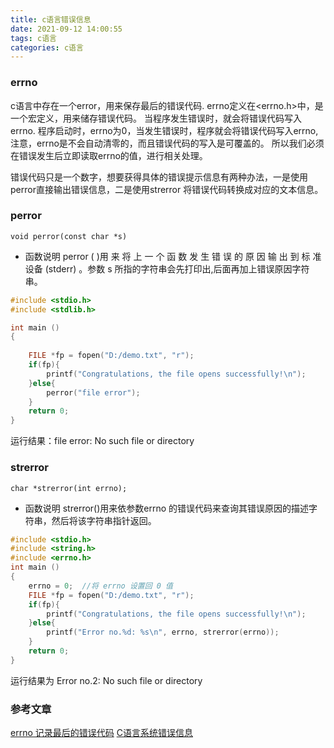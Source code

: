 ```yaml
---
title: c语言错误信息
date: 2021-09-12 14:00:55
tags: c语言
categories: c语言
---
```

### errno
c语言中存在一个error，用来保存最后的错误代码.
errno定义在<errno.h>中，是一个宏定义，用来储存错误代码。
当程序发生错误时，就会将错误代码写入errno.
程序启动时，errno为0，当发生错误时，程序就会将错误代码写入errno,注意，errno是不会自动清零的，而且错误代码的写入是可覆盖的。
所以我们必须在错误发生后立即读取errno的值，进行相关处理。

错误代码只是一个数字，想要获得具体的错误提示信息有两种办法，一是使用perror直接输出错误信息，二是使用strerror 将错误代码转换成对应的文本信息。

### perror
`void perror(const char *s)`
* 函数说明
perror ( )用 来 将 上 一 个 函 数 发 生 错 误 的 原 因 输 出 到 标 准 设备 (stderr) 。参数 s 所指的字符串会先打印出,后面再加上错误原因字符串。
```c
#include <stdio.h>
#include <stdlib.h>

int main ()
{
    
    FILE *fp = fopen("D:/demo.txt", "r");
    if(fp){
        printf("Congratulations, the file opens successfully!\n");
    }else{
        perror("file error");
    }
    return 0;
}
```

运行结果：file error: No such file or directory
### strerror

`char *strerror(int errno);`
* 函数说明
strerror()用来依参数errno 的错误代码来查询其错误原因的描述字符串，然后将该字符串指针返回。

```c
#include <stdio.h>
#include <string.h>
#include <errno.h>
int main ()
{
    errno = 0;  //将 errno 设置回 0 值
    FILE *fp = fopen("D:/demo.txt", "r");
    if(fp){
        printf("Congratulations, the file opens successfully!\n");
    }else{
        printf("Error no.%d: %s\n", errno, strerror(errno));
    }
    return 0;
}
```
运行结果为
Error no.2: No such file or directory
### 参考文章
[errno 记录最后的错误代码](http://c.biancheng.net/ref/errno.html)
[C语言系统错误信息](https://blog.csdn.net/wucz122140729/article/details/98437350)